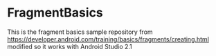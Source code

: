 # FragmentBasics
This is the fragment basics sample repository from https://developer.android.com/training/basics/fragments/creating.html modified so it works with Android Studio 2.1
